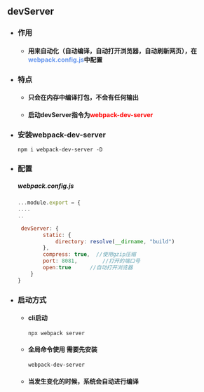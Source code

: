 ## devServer 



- ### 作用

  - #### 用来自动化（自动编译，自动打开浏览器，自动刷新网页），在<font color='cornflowerblue'>webpack.config.js</font>中配置



- ### 特点

  - #### 只会在内存中编译打包，不会有任何输出

  - #### 启动devServer指令为<font color='red'>webpack-dev-server</font> 



- ### 安装webpack-dev-server

  ```shell
  npm i webpack-dev-server -D
  ```



- ### 配置

  ##### webpack.config.js

  ```js
  ...module.export = {
  ....
  ..
  
   devServer: {
          static: {
              directory: resolve(__dirname, "build")
          },
          compress: true,  //使用gzip压缩
          port: 8081,		 //打开的端口号
          open:true		 //自动打开浏览器
      }
  }
  ```

  



- ### 启动方式

  - #### cli启动

    ```shell
    npx webpack server
    ```

  - #### 全局命令使用 需要先安装

    ```shell
    webpack-dev-server
    ```

  - #### 当发生变化的时候，系统会自动进行编译